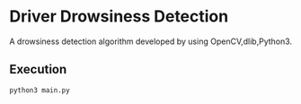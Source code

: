 # Driver Drowsiness Detection

A drowsiness detection algorithm developed by using OpenCV,dlib,Python3.

## Execution

```
python3 main.py
```

